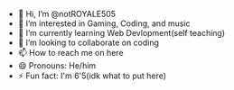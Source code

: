 - 👋 Hi, I’m @notROYALE505
- 👀 I’m interested in Gaming, Coding, and music
- 🌱 I’m currently learning Web Devlopment(self teaching)
- 💞️ I’m looking to collaborate on coding
- 📫 How to reach me on here
- 😄 Pronouns: He/him
- ⚡ Fun fact: I'm 6'5(idk what to put here) 

<!---
notROYALE505/notROYALE505 is a ✨ special ✨ repository because its `README.md` (this file) appears on your GitHub profile.
You can click the Preview link to take a look at your changes.
--->
